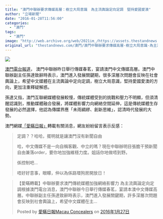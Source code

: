 ```yaml
---
title: "澳門中聯辦要求傳媒高層：樹立大局意識　為主流輿論定向定調　堅持愛國愛澳"
author: "立場新聞"
date: "2016-01-28T11:56:00"
categories:
  - "澳門"
tags:
  - "澳門"
image: "http://web.archive.org/web/2021im_/https://assets.thestandnews.com/media/photos/macau-05_VqNpU.png"
original_url: "thestandnews.com/澳門/澳門中聯辦要求傳媒高層-樹立大局意識-為主流輿論定向定調-堅持愛國愛澳"
---
```

![](http://web.archive.org/web/2021im_/https://assets.thestandnews.com/media/photos/macau-05_VqNpU.png)

[澳門電台報道](http://web.archive.org/web/20210709213840/http://www.tdm.com.mo/c_news/radio_news.php)， 澳門中聯辦昨日舉行傳媒春茗，宴請澳門中文傳媒高層。澳門中聯辦副主任孫達致辭時表示，澳門進入發展關鍵期，很多深層次問題會反映在社會輿論上，希望中文媒體在主流輿論中定向定調，樹立大局意識，堅持愛國愛澳的方向，更加注重釋疑解惑。

孫達又指，澳門互聯網媒體發展較慢，傳統媒體受到的挑戰和壓力不明顯，但須清醒認識到，推動媒體融合發展，將媒體影響力向網絡空間延伸，這是傳統媒體生存發展的必然選擇，他認為傳媒界應「未雨綢繆、創新思維」，認清時代發展的大勢。

澳門網媒[「愛瞞日報」](http://web.archive.org/web/20210709213840/https://www.facebook.com/macauconcealers/photos/a.158212900914486.37247.153478958054547/941778199224615/?type=3&theater)轉載有關消息，網友紛紛留言表示反感：

> 定調？？哈哈，擺明就是讓澳門沒有新聞自由
> 
> 哈，中文傳媒不是一向自稱客觀、中立的嗎？現在中聯辦明目張膽干預新聞自由兼落order，要你地加強維穩力度。姐話你地做唔到野。
> 
> 係控制吧...
> 
> 唔好好意事，眼矇，仲以為係路環狗房開放日！

> 【愛瞞轉載】中聯辦要求澳門傳統媒體加強網絡影響力 為主流輿論定向定調根據澳門電台消息，澳門中聯辦今日舉行傳媒春茗，宴請本澳中文傳媒高層。中聯辦副主任孫達致辭時表示，澳門進入發展關鍵期，許多深層次問題會反映到社會輿論上，希望中文媒體在主...
> 
> Posted by [愛瞞日報Macau Concealers](http://web.archive.org/web/20210709213840/https://www.facebook.com/macauconcealers/) on [2016年1月27日](http://web.archive.org/web/20210709213840/https://www.facebook.com/macauconcealers/posts/941778199224615:0)